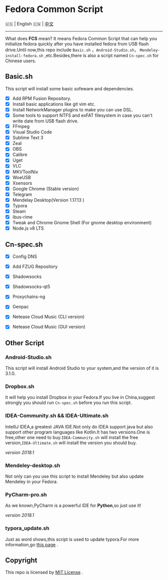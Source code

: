 # Fedora Common Script

:us: | English :cn: | [中文](https://github.com/Triple-R/FCS/blob/master/README_zh.md)
***

What does **FCS** mean? It means Fedora Common Script  that can help you initialize fedora quickly after you have installed fedora from USB flash drive.Until now,this repo include `Basic.sh` ，`Android-Studio.sh`， `Mendeley-install-fedora.sh` ,etc.Besides,there is also a script named `Cn-spec.sh` for Chinese users.

## Basic.sh

This script will install some basic sofeware and dependencies.

- [x] Add RPM Fusion Repository.
- [x] Install basic applications like git vim etc.
- [x] Install NetworkManager plugins to make you can use DSL.
- [x] Some tools to support NTFS and exFAT filesystem in case you can't write date from USB flash drive.
- [x] FFmpeg
- [x] Visual Studio Code
- [x] Sublime Text 3
- [x] Zeal
- [x] OBS
- [x] Calibre
- [x] Uget
- [x] VLC
- [x] MKVToolNix
- [x] WoeUSB
- [x] Xsensors
- [x] Google Chrome (Stable version)
- [x] Telegram
- [x] Mendelay Desktop(Version 1.17.13 )
- [x] Typora
- [x] Steam
- [x] ibus-rime 
- [x] Tweak and Chrome Gnome Shell (For gnome desktop environment)
- [x] Node.js v8 LTS

## Cn-spec.sh

- [x] Config DNS 
- [x] Add FZUG Repository
- [x] Shadowsocks
- [x] Shadowsocks-qt5
- [x] Proxychains-ng 
- [x] Genpac
- [x] Netease Cloud Music (CLI version)
- [x] Netease Cloud Music (GUI version)


## Other Script

### Android-Studio.sh

This script will install Android Studio to your system,and the version of it is 3.1.0.

### Dropbox.sh

It will help you install Dropbox in your Fedora.If you live in China,suggest strongly you should run `Cn-spec.sh` before you run this script.

### IDEA-Community.sh && IDEA-Ultimate.sh

IntelliJ IDEA,a greatest JAVA IDE.Not only do IDEA support java but also support other program languages like Kotlin.It has two versions.One is free,other one need to buy.`IDEA-Community.sh` will install the free version,`IDEA-Ultimate.sh` will install the version you should buy.

*version 2018.1*
### Mendeley-desktop.sh

Not only can you use this script to install Mendeley but also update Mendeley in your Fedora.

### PyCharm-pro.sh

As we known,PyCharm is a powerful IDE for **Python**,so just use it!

*version 2018.1*

### typora_update.sh

Just as word shows,this script is used to update typora.For more information,go [this page](https://github.com/Triple-R/typora-update) .

## Copyright

This repo is licensed by  [MIT License](https://github.com/Triple-R/FCS/blob/master/LICENSE) .


